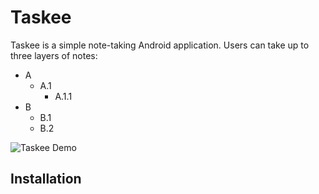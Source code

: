# Taskee
Taskee is a simple note-taking Android application. Users can take up to three layers of notes: 
* A
  * A.1
    * A.1.1
* B
  * B.1
  * B.2
  
![Taskee Demo](https://github.com/G-Justin/Taskee/Taskee.gif)




## Installation

